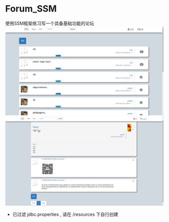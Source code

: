 # Forum_SSM
使用SSM框架练习写一个具备基础功能的论坛
![](https://github.com/G-tmp/Forum_SSM/blob/master/screenshot/Screenshot536265.png)
![](https://github.com/G-tmp/Forum_SSM/blob/master/screenshot/Screenshot4567653.png)
- 已过滤 jdbc.properties , 请在 /resources 下自行创建
